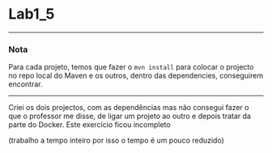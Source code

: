 # Lab1_5
___

### Nota
Para cada projeto, temos que fazer o `mvn install` para colocar o projecto no repo local do Maven e os outros, dentro das dependencies, conseguirem encontrar.
___
Criei os dois projectos, com as dependências mas não consegui fazer o que o professor me disse, de ligar um projeto ao outro e depois tratar da parte do Docker.
Este exercício ficou incompleto

(trabalho a tempo inteiro por isso o tempo é um pouco reduzido)